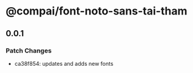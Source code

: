# @compai/font-noto-sans-tai-tham

## 0.0.1
### Patch Changes

- ca38f854: updates and adds new fonts
